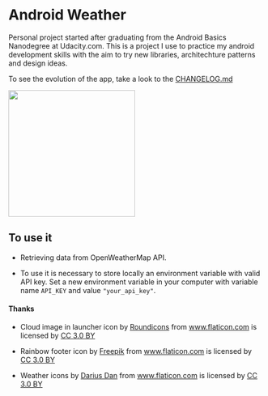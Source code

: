 # Android Weather

Personal project started after graduating from the Android Basics Nanodegree at Udacity.com. 
This is a project I use to practice my android development skills with the aim to try new libraries, architechture patterns and design ideas. 

To see the evolution of the app, take a look to the <a href="https://github.com/laramartin/android_weather/blob/master/CHANGELOG.md" target="_blank">CHANGELOG.md</a>

<img src="https://raw.githubusercontent.com/laramartin/android_weather/master/art/week_7_01.png" width="250"/>

## To use it

- Retrieving data from OpenWeatherMap API. 

- To use it is necessary to store locally an environment variable with valid API key. Set a new environment variable in your computer with variable name `API_KEY` and value `"your_api_key"`.

#### Thanks

- Cloud image in launcher icon by <a href="http://www.flaticon.com/authors/roundicons" target="_blank" title="Roundicons">Roundicons</a> from <a href="http://www.flaticon.com" target="_blank" title="Flaticon">www.flaticon.com</a> is licensed by <a href="http://creativecommons.org/licenses/by/3.0/" title="Creative Commons BY 3.0" target="_blank">CC 3.0 BY</a>

- Rainbow footer icon by <a href="http://www.flaticon.com/authors/freepik" title="Freepik">Freepik</a> from <a href="http://www.flaticon.com" title="Flaticon">www.flaticon.com</a> is licensed by <a href="http://creativecommons.org/licenses/by/3.0/" title="Creative Commons BY 3.0" target="_blank">CC 3.0 BY</a>

- Weather icons by <a href="http://www.flaticon.com/authors/darius-dan" target="_blank" title="Darius Dan">Darius Dan</a> from <a href="http://www.flaticon.com" target="_blank" title="Flaticon">www.flaticon.com</a> is licensed by <a href="http://creativecommons.org/licenses/by/3.0/" title="Creative Commons BY 3.0" target="_blank">CC 3.0 BY</a>
